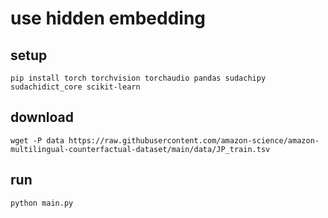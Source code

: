# use hidden embedding

## setup

```shell
pip install torch torchvision torchaudio pandas sudachipy sudachidict_core scikit-learn
```

## download

```shell
wget -P data https://raw.githubusercontent.com/amazon-science/amazon-multilingual-counterfactual-dataset/main/data/JP_train.tsv
```

## run

```shell
python main.py
```
